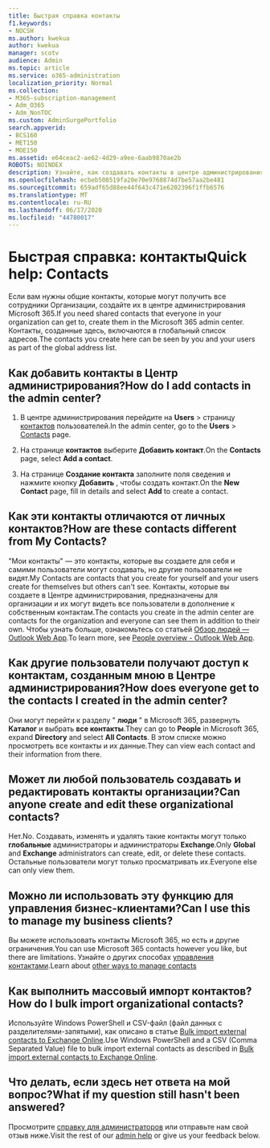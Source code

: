 ```yaml
---
title: Быстрая справка контакты
f1.keywords:
- NOCSH
ms.author: kwekua
author: kwekua
manager: scotv
audience: Admin
ms.topic: article
ms.service: o365-administration
localization_priority: Normal
ms.collection:
- M365-subscription-management
- Adm_O365
- Adm_NonTOC
ms.custom: AdminSurgePortfolio
search.appverid:
- BCS160
- MET150
- MOE150
ms.assetid: e64ceac2-ae62-4d29-a9ee-6aab9870ae2b
ROBOTS: NOINDEX
description: Узнайте, как создавать контакты в центре администрирования и управлять глобальным списком адресов.
ms.openlocfilehash: ecbeb508519fa20e70e9768874d7be57aa2be481
ms.sourcegitcommit: 659adf65d88ee44f643c471e6202396f1ffb6576
ms.translationtype: MT
ms.contentlocale: ru-RU
ms.lasthandoff: 06/17/2020
ms.locfileid: "44780017"
---
```

# <a name="quick-help-contacts"></a><span data-ttu-id="db552-103">Быстрая справка: контакты</span><span class="sxs-lookup"><span data-stu-id="db552-103">Quick help: Contacts</span></span>

<span data-ttu-id="db552-104">Если вам нужны общие контакты, которые могут получить все сотрудники Организации, создайте их в центре администрирования Microsoft 365.</span><span class="sxs-lookup"><span data-stu-id="db552-104">If you need shared contacts that everyone in your organization can get to, create them in the Microsoft 365 admin center.</span></span> <span data-ttu-id="db552-105">Контакты, созданные здесь, включаются в глобальный список адресов.</span><span class="sxs-lookup"><span data-stu-id="db552-105">The contacts you create here can be seen by you and your users as part of the global address list.</span></span>
  
## <a name="how-do-i-add-contacts-in-the-admin-center"></a><span data-ttu-id="db552-106">Как добавить контакты в Центр администрирования?</span><span class="sxs-lookup"><span data-stu-id="db552-106">How do I add contacts in the admin center?</span></span>

1. <span data-ttu-id="db552-107">В центре администрирования перейдите на **Users** \> страницу <a href="https://go.microsoft.com/fwlink/p/?linkid=2053302" target="_blank">контактов</a> пользователей.</span><span class="sxs-lookup"><span data-stu-id="db552-107">In the admin center, go to the **Users** \> <a href="https://go.microsoft.com/fwlink/p/?linkid=2053302" target="_blank">Contacts</a> page.</span></span>

2. <span data-ttu-id="db552-108">На странице **контактов** выберите **Добавить контакт**.</span><span class="sxs-lookup"><span data-stu-id="db552-108">On the **Contacts** page, select **Add a contact**.</span></span>
  
3. <span data-ttu-id="db552-109">На странице **Создание контакта** заполните поля сведения и нажмите кнопку **Добавить** , чтобы создать контакт.</span><span class="sxs-lookup"><span data-stu-id="db552-109">On the **New Contact** page, fill in details and select **Add** to create a contact.</span></span>
  
## <a name="how-are-these-contacts-different-from-my-contacts"></a><span data-ttu-id="db552-110">Как эти контакты отличаются от личных контактов?</span><span class="sxs-lookup"><span data-stu-id="db552-110">How are these contacts different from My Contacts?</span></span>

<span data-ttu-id="db552-111">"Мои контакты" — это контакты, которые вы создаете для себя и самими пользователи могут создавать, но другие пользователи не видят.</span><span class="sxs-lookup"><span data-stu-id="db552-111">My Contacts are contacts that you create for yourself and your users create for themselves but others can't see.</span></span> <span data-ttu-id="db552-112">Контакты, которые вы создаете в Центре администрирования, предназначены для организации и их могут видеть все пользователи в дополнение к собственным контактам.</span><span class="sxs-lookup"><span data-stu-id="db552-112">The contacts you create in the admin center are contacts for the organization and everyone can see them in addition to their own.</span></span> <span data-ttu-id="db552-113">Чтобы узнать больше, ознакомьтесь со статьей [Обзор людей — Outlook Web App](https://support.microsoft.com/office/5fe173cf-e620-4f62-9bf6-da5041f651bf).</span><span class="sxs-lookup"><span data-stu-id="db552-113">To learn more, see [People overview - Outlook Web App](https://support.microsoft.com/office/5fe173cf-e620-4f62-9bf6-da5041f651bf).</span></span>
  
## <a name="how-does-everyone-get-to-the-contacts-i-created-in-the-admin-center"></a><span data-ttu-id="db552-114">Как другие пользователи получают доступ к контактам, созданным мною в Центре администрирования?</span><span class="sxs-lookup"><span data-stu-id="db552-114">How does everyone get to the contacts I created in the admin center?</span></span>

 <span data-ttu-id="db552-115">Они могут перейти к разделу " **люди** " в Microsoft 365, развернуть **Каталог** и выбрать **все контакты**.</span><span class="sxs-lookup"><span data-stu-id="db552-115">They can go to **People** in Microsoft 365, expand **Directory** and select **All Contacts**.</span></span> <span data-ttu-id="db552-116">В этом списке можно просмотреть все контакты и их данные.</span><span class="sxs-lookup"><span data-stu-id="db552-116">They can view each contact and their information from there.</span></span>
  
## <a name="can-anyone-create-and-edit-these-organizational-contacts"></a><span data-ttu-id="db552-117">Может ли любой пользователь создавать и редактировать контакты организации?</span><span class="sxs-lookup"><span data-stu-id="db552-117">Can anyone create and edit these organizational contacts?</span></span>

<span data-ttu-id="db552-118">Нет.</span><span class="sxs-lookup"><span data-stu-id="db552-118">No.</span></span> <span data-ttu-id="db552-119">Создавать, изменять и удалять такие контакты могут только **глобальные** администраторы и администраторы **Exchange**.</span><span class="sxs-lookup"><span data-stu-id="db552-119">Only **Global** and **Exchange** administrators can create, edit, or delete these contacts.</span></span> <span data-ttu-id="db552-120">Остальные пользователи могут только просматривать их.</span><span class="sxs-lookup"><span data-stu-id="db552-120">Everyone else can only view them.</span></span>
  
## <a name="can-i-use-this-to-manage-my-business-clients"></a><span data-ttu-id="db552-121">Можно ли использовать эту функцию для управления бизнес-клиентами?</span><span class="sxs-lookup"><span data-stu-id="db552-121">Can I use this to manage my business clients?</span></span>

<span data-ttu-id="db552-122">Вы можете использовать контакты Microsoft 365, но есть и другие ограничения.</span><span class="sxs-lookup"><span data-stu-id="db552-122">You can use Microsoft 365 contacts however you like, but there are limitations.</span></span> <span data-ttu-id="db552-123">Узнайте о других способах [управления контактами](ways-to-manage-contacts.md).</span><span class="sxs-lookup"><span data-stu-id="db552-123">Learn about [other ways to manage contacts](ways-to-manage-contacts.md)</span></span>
  
## <a name="how-do-i-bulk-import-organizational-contacts"></a><span data-ttu-id="db552-124">Как выполнить массовый импорт контактов?</span><span class="sxs-lookup"><span data-stu-id="db552-124">How do I bulk import organizational contacts?</span></span>

<span data-ttu-id="db552-125">Используйте Windows PowerShell и CSV-файл (файл данных с разделителями-запятыми), как описано в статье [Bulk import external contacts to Exchange Online](../../compliance/bulk-import-external-contacts.md).</span><span class="sxs-lookup"><span data-stu-id="db552-125">Use Windows PowerShell and a CSV (Comma Separated Value) file to bulk import external contacts as described in [Bulk import external contacts to Exchange Online](../../compliance/bulk-import-external-contacts.md).</span></span>
  
## <a name="what-if-my-question-still-hasnt-been-answered"></a><span data-ttu-id="db552-126">Что делать, если здесь нет ответа на мой вопрос?</span><span class="sxs-lookup"><span data-stu-id="db552-126">What if my question still hasn't been answered?</span></span>

<span data-ttu-id="db552-127">Просмотрите [справку для администраторов](../admin-home.md) или отправьте нам свой отзыв ниже.</span><span class="sxs-lookup"><span data-stu-id="db552-127">Visit the rest of our [admin help](../admin-home.md) or give us your feedback below.</span></span>
